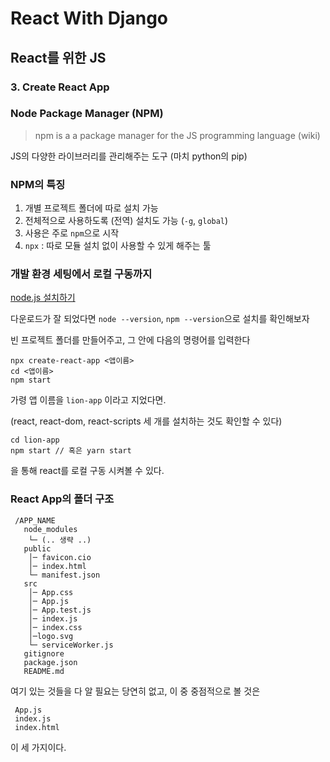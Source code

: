 
# React With Django
## React를 위한 JS
### 3. Create React App

### Node Package Manager (NPM)


> npm is a a package manager for the JS programming language (wiki)

JS의 다양한 라이브러리를 관리해주는 도구 (마치 python의 pip)

### NPM의 특징

1. 개별 프로젝트 폴더에 따로 설치 가능
2. 전체적으로 사용하도록 (전역) 설치도 가능 (`-g`, `global`)
3. 사용은 주로 `npm`으로 시작 
4. `npx` : 따로 모듈 설치 없이 사용할 수 있게 해주는 툴

### 개발 환경 세팅에서 로컬 구동까지

[node.js 설치하기](https://nodejs.org/ko/download/)

다운로드가 잘 되었다면 `node --version`, `npm --version`으로 설치를 확인해보자

빈 프로젝트 폴더를 만들어주고, 그 안에 다음의 명령어를 입력한다

    npx create-react-app <앱이름>
    cd <앱이름>
    npm start

가령 앱 이름을 `lion-app` 이라고 지었다면.

(react, react-dom, react-scripts 세 개를 설치하는 것도 확인할 수 있다)


    cd lion-app
    npm start // 혹은 yarn start

을 통해 react를 로컬 구동 시켜볼 수 있다.


### React App의 폴더 구조

```
 /APP_NAME
   node_modules
    └─ (.. 생략 ..)
   public  
    │─ favicon.cio
    │─ index.html
    └─ manifest.json
   src
    │─ App.css
    │─ App.js
    │─ App.test.js
    │─ index.js
    │─ index.css
    │─logo.svg
    └─ serviceWorker.js
   gitignore
   package.json
   README.md
```
	
여기 있는 것들을 다 알 필요는 당연히 없고,
이 중 중점적으로 볼 것은 

     App.js
     index.js
     index.html

이 세 가지이다.

